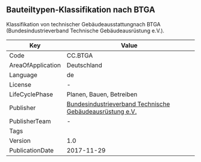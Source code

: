 ## Bauteiltypen-Klassifikation nach BTGA
Klassifikation von technischer Gebäudeausstattungnach BTGA (Bundesindustrieverband Technische Gebäudeausrüstung e.V.).

Key | Value |
--|--|
Code | CC.BTGA |  
AreaOfApplication | Deutschland |  
Language | de |  
License | - |  
LifeCyclePhase | Planen, Bauen, Betreiben |  
Publisher | [Bundesindustrieverband Technische Gebäudeausrüstung e.V.](https://www.cafm-connect.org) |  
PublisherTeam | - |  
Tags |  |  
Version | 1.0 |  
PublicationDate | 2017-11-29 |  
